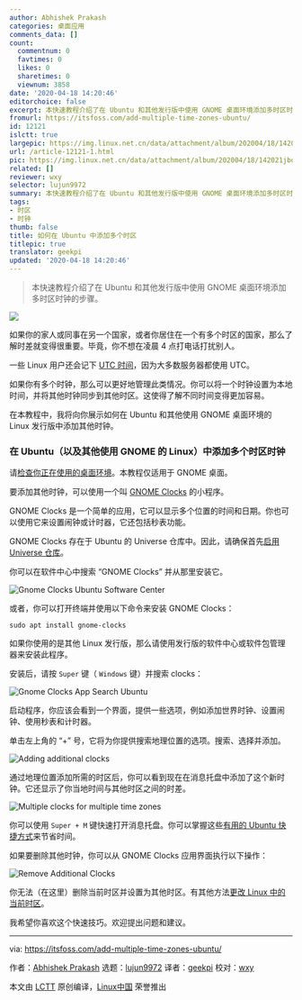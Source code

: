 ```yaml
---
author: Abhishek Prakash
categories: 桌面应用
comments_data: []
count:
  commentnum: 0
  favtimes: 0
  likes: 0
  sharetimes: 0
  viewnum: 3858
date: '2020-04-18 14:20:46'
editorchoice: false
excerpt: 本快速教程介绍了在 Ubuntu 和其他发行版中使用 GNOME 桌面环境添加多时区时钟的步骤。
fromurl: https://itsfoss.com/add-multiple-time-zones-ubuntu/
id: 12121
islctt: true
largepic: https://img.linux.net.cn/data/attachment/album/202004/18/142021jborblzkglbebrkk.jpg
url: /article-12121-1.html
pic: https://img.linux.net.cn/data/attachment/album/202004/18/142021jborblzkglbebrkk.jpg.thumb.jpg
related: []
reviewer: wxy
selector: lujun9972
summary: 本快速教程介绍了在 Ubuntu 和其他发行版中使用 GNOME 桌面环境添加多时区时钟的步骤。
tags:
- 时区
- 时钟
thumb: false
title: 如何在 Ubuntu 中添加多个时区
titlepic: true
translator: geekpi
updated: '2020-04-18 14:20:46'
---
```



> 
> 本快速教程介绍了在 Ubuntu 和其他发行版中使用 GNOME 桌面环境添加多时区时钟的步骤。
> 
> 
> 


![](/data/attachment/album/202004/18/142021jborblzkglbebrkk.jpg)


如果你的家人或同事在另一个国家，或者你居住在一个有多个时区的国家，那么了解时差就变得很重要。毕竟，你不想在凌晨 4 点打电话打扰别人。


一些 Linux 用户还会记下 [UTC 时间](https://en.wikipedia.org/wiki/Coordinated_Universal_Time)，因为大多数服务器都使用 UTC。


如果你有多个时钟，那么可以更好地管理此类情况。你可以将一个时钟设置为本地时间，并将其他时钟同步到其他时区。这使得了解不同时间变得更加容易。


在本教程中，我将向你展示如何在 Ubuntu 和其他使用 GNOME 桌面环境的 Linux 发行版中添加其他时钟。


### 在 Ubuntu（以及其他使用 GNOME 的 Linux）中添加多个时区时钟


请[检查你正在使用的桌面环境](https://itsfoss.com/find-desktop-environment/)。本教程仅适用于 GNOME 桌面。


要添加其他时钟，可以使用一个叫 [GNOME Clocks](https://wiki.gnome.org/Apps/Clocks) 的小程序。


GNOME Clocks 是一个简单的应用，它可以显示多个位置的时间和日期。你也可以使用它来设置闹钟或计时器，它还包括秒表功能。


GNOME Clocks 存在于 Ubuntu 的 Universe 仓库中。因此，请确保首先[启用 Universe 仓库](https://itsfoss.com/ubuntu-repositories/)。


你可以在软件中心中搜索 “GNOME Clocks” 并从那里安装它。


![Gnome Clocks Ubuntu Software Center](/data/attachment/album/202004/18/142050ykt7akopgetflgkl.jpg)


或者，你可以打开终端并使用以下命令来安装 GNOME Clocks：



```
sudo apt install gnome-clocks
```

如果你使用的是其他 Linux 发行版，那么请使用发行版的软件中心或软件包管理器来安装此程序。


安装后，请按 `Super` 键（ `Windows` 键）并搜索 clocks：


![Gnome Clocks App Search Ubuntu](/data/attachment/album/202004/18/142051hmki2wgqzcsm1k99.jpg)


启动程序，你应该会看到一个界面，提供一些选项，例如添加世界时钟、设置闹钟、使用秒表和计时器。


单击左上角的 “+” 号，它将为你提供搜索地理位置的选项。搜索、选择并添加。


![Adding additional clocks](/data/attachment/album/202004/18/142052kzioclno5z3k2nln.jpg)


通过地理位置添加所需的时区后，你可以看到现在在消息托盘中添加了这个新时钟。它还显示了你当地时间与其他时区之间的时差。


![Multiple clocks for multiple time zones](/data/attachment/album/202004/18/142057p1ijaa88rzz9lvvz.jpg)


你可以使用 `Super + M` 键快速打开消息托盘。你可以掌握这些[有用的 Ubuntu 快捷方式](https://itsfoss.com/ubuntu-shortcuts/)来节省时间。


如果要删除其他时钟，你可以从 GNOME Clocks 应用界面执行以下操作：


![Remove Additional Clocks](/data/attachment/album/202004/18/142058rijol5fj6rjrci9r.jpg)


你无法（在这里）删除当前时区并设置为其他时区。有其他方法[更改 Linux 中的当前时区](https://itsfoss.com/change-timezone-ubuntu/)。


我希望你喜欢这个快速技巧。欢迎提出问题和建议。




---


via: <https://itsfoss.com/add-multiple-time-zones-ubuntu/>


作者：[Abhishek Prakash](https://itsfoss.com/author/abhishek/) 选题：[lujun9972](https://github.com/lujun9972) 译者：[geekpi](https://github.com/geekpi) 校对：[wxy](https://github.com/wxy)


本文由 [LCTT](https://github.com/LCTT/TranslateProject) 原创编译，[Linux中国](https://linux.cn/) 荣誉推出